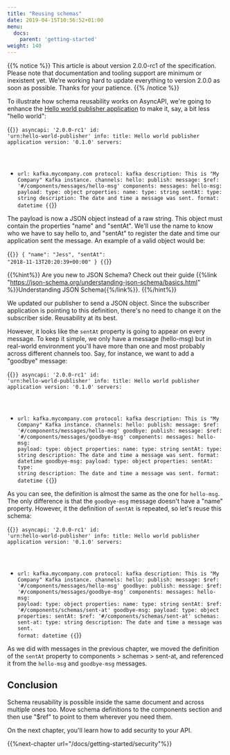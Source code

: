 ```yaml
---
title: "Reusing schemas"
date: 2019-04-15T10:56:52+01:00
menu:
  docs:
    parent: 'getting-started'
weight: 140
---
```


{{% notice %}}
This article is about version 2.0.0-rc1 of the specification. Please note that documentation and tooling support are minimum or inexistent yet. We're working hard
to update everything to version 2.0.0 as soon as possible. Thanks for your patience.
{{% /notice %}}

To illustrate how schema reusability works on AsyncAPI, we're going to enhance the [Hello world publisher application](/docs/getting-started/publishing) to make it, say, a bit less "hello world":

{{<code lang="yaml" lines="19-26">}}
asyncapi: '2.0.0-rc1'
id: 'urn:hello-world-publisher'
info:
  title: Hello world publisher application
  version: '0.1.0'
servers:
  - url: kafka.mycompany.com
    protocol: kafka
    description: This is "My Company" Kafka instance.
channels:
  hello:
    publish:
      message:
        $ref: '#/components/messages/hello-msg'
components:
  messages:
    hello-msg:
      payload:
        type: object
        properties:
          name:
            type: string
          sentAt:
            type: string
            description: The date and time a message was sent.
            format: datetime
{{</code>}}

The payload is now a JSON object instead of a raw string. This object must contain the properties "name" and "sentAt". We'll use the name to know who we have to say hello to, and "sentAt" to register the date and time our application sent the message. An example of a valid object would be:

{{<code lang="json">}}
{
  "name": "Jess",
  "sentAt": "2018-11-13T20:20:39+00:00"
}
{{</code>}}

{{%hint%}}
Are you new to JSON Schema? Check out their guide {{%link "https://json-schema.org/understanding-json-schema/basics.html" %}}Understanding JSON Schema{{%/link%}}.
{{%/hint%}}

We updated our publisher to send a JSON object. Since the subscriber application is pointing to this definition, there's no need to change it on the subscriber side. Reusability at its best.

However, it looks like the `sentAt` property is going to appear on every message. To keep it simple, we only have a message (hello-msg) but in real-world environment you'll have more than one and most probably across different channels too. Say, for instance, we want to add a "goodbye" message:

{{<code lang="yaml" lines="15-18,31-38">}}
asyncapi: '2.0.0-rc1'
id: 'urn:hello-world-publisher'
info:
  title: Hello world publisher application
  version: '0.1.0'
servers:
  - url: kafka.mycompany.com
    protocol: kafka
    description: This is "My Company" Kafka instance.
channels:
  hello:
    publish:
      message:
        $ref: '#/components/messages/hello-msg'
  goodbye:
    publish:
      message:
        $ref: '#/components/messages/goodbye-msg'
components:
  messages:
    hello-msg:
      payload:
        type: object
        properties:
          name:
            type: string
          sentAt:
            type: string
            description: The date and time a message was sent.
            format: datetime
    goodbye-msg:
      payload:
        type: object
        properties:
          sentAt:
            type: string
            description: The date and time a message was sent.
            format: datetime
{{</code>}}

As you can see, the definition is almost the same as the one for `hello-msg`. The only difference is that the `goodbye-msg` message doesn't have a "name" property. However, it the definition of `sentAt` is repeated, so let's reuse this schema:

{{<code lang="yaml" lines="28,34,35-39">}}
asyncapi: '2.0.0-rc1'
id: 'urn:hello-world-publisher'
info:
  title: Hello world publisher application
  version: '0.1.0'
servers:
  - url: kafka.mycompany.com
    protocol: kafka
    description: This is "My Company" Kafka instance.
channels:
  hello:
    publish:
      message:
        $ref: '#/components/messages/hello-msg'
  goodbye:
    publish:
      message:
        $ref: '#/components/messages/goodbye-msg'
components:
  messages:
    hello-msg:
      payload:
        type: object
        properties:
          name:
            type: string
          sentAt:
            $ref: '#/components/schemas/sent-at'
    goodbye-msg:
      payload:
        type: object
        properties:
          sentAt:
            $ref: '#/components/schemas/sent-at'
  schemas:
    sent-at:
      type: string
      description: The date and time a message was sent.
      format: datetime
{{</code>}}

As we did with messages in the previous chapter, we moved the definition of the `sentAt` property to components > schemas > sent-at, and referenced it from the `hello-msg` and `goodbye-msg` messages.

## Conclusion

Schema reusability is possible inside the same document and across multiple ones too. Move schema definitions to the components section and then use "$ref" to point to them wherever you need them.

On the next chapter, you'll learn how to add security to your API.

{{%next-chapter url="/docs/getting-started/security"%}}